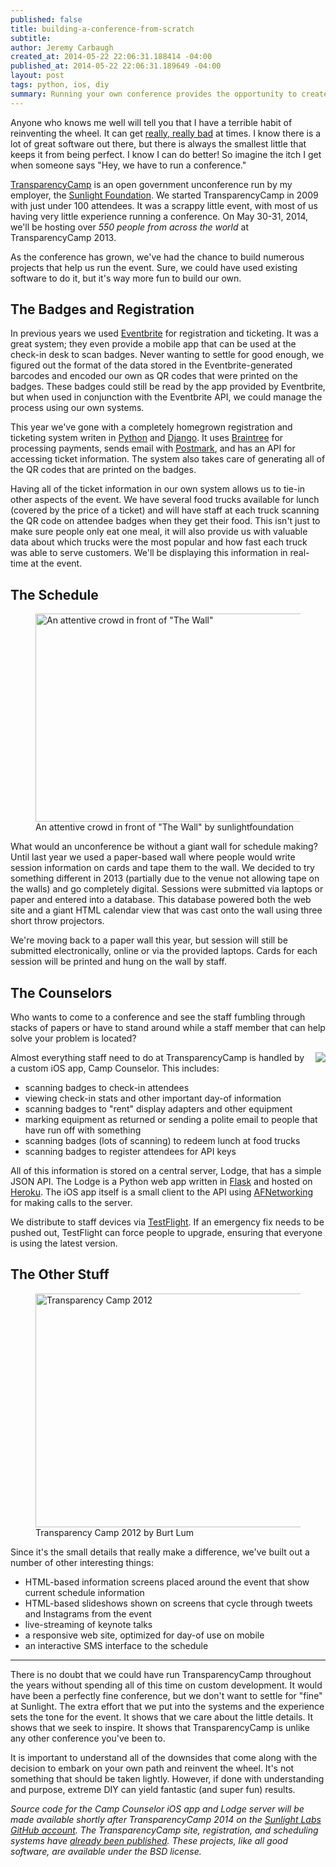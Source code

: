 ```yaml
---
published: false
title: building-a-conference-from-scratch
subtitle: 
author: Jeremy Carbaugh
created_at: 2014-05-22 22:06:31.188414 -04:00
published_at: 2014-05-22 22:06:31.189649 -04:00
layout: post
tags: python, ios, diy
summary: Running your own conference provides the opportunity to create fun projects from scratch. Running TransparencyCamp, we've created a lot of great software at the Sunlight Foundation, but we've also duplicated a lot of existing work.
---
```


Anyone who knows me well will tell you that I have a terrible habit of reinventing the wheel. It can get [really, really bad](http://sunlightfoundation.com/blog/2011/11/02/on-cms-diy/) at times. I know there is a lot of great software out there, but there is always the smallest little that keeps it from being perfect. I know I can do better! So imagine the itch I get when someone says "Hey, we have to run a conference."

[TransparencyCamp](http://transparencycamp.org/) is an open government unconference run by my employer, the [Sunlight Foundation](http://sunlightfoundation.com/). We started TransparencyCamp in 2009 with just under 100 attendees. It was a scrappy little event, with most of us having very little experience running a conference. On May 30-31, 2014, we'll be hosting over *550 people from across the world* at TransparencyCamp 2013.

As the conference has grown, we've had the chance to build numerous projects that help us run the event. Sure, we could have used existing software to do it, but it's way more fun to build our own.

## The Badges and Registration

In previous years we used [Eventbrite](http://eventbrite.com) for registration and ticketing. It was a great system; they even provide a mobile app that can be used at the check-in desk to scan badges. Never wanting to settle for good enough, we figured out the format of the data stored in the Eventbrite-generated barcodes and encoded our own as QR codes that were printed on the badges. These badges could still be read by the app provided by Eventbrite, but when used in conjunction with the Eventbrite API, we could manage the process using our own systems.

This year we've gone with a completely homegrown registration and ticketing system writen in [Python](https://www.python.org/) and [Django](https://www.djangoproject.com/). It uses [Braintree](https://www.braintreepayments.com/) for processing payments, sends email with [Postmark](https://postmarkapp.com), and has an API for accessing ticket information. The system also takes care of generating all of the QR codes that are printed on the badges.

Having all of the ticket information in our own system allows us to tie-in other aspects of the event. We have several food trucks available for lunch (covered by the price of a ticket) and will have staff at each truck scanning the QR code on attendee badges when they get their food. This isn't just to make sure people only eat one meal, it will also provide us with valuable data about which trucks were the most popular and how fast each truck was able to serve customers. We'll be displaying this information in real-time at the event.

## The Schedule

<figure>
<a href="https://www.flickr.com/photos/sunlightfoundation/8717344451" title="An attentive crowd in front of &quot;The Wall&quot; by sunlightfoundation, on Flickr"><img src="https://farm8.staticflickr.com/7422/8717344451_bb0ccff6f2.jpg" width="500" height="333" alt="An attentive crowd in front of &quot;The Wall&quot;"></a>
<figcaption>An attentive crowd in front of &quot;The Wall&quot; by sunlightfoundation</figcaption>
</figure>

What would an unconference be without a giant wall for schedule making? Until last year we used a paper-based wall where people would write session information on cards and tape them to the wall. We decided to try something different in 2013 (partially due to the venue not allowing tape on the walls) and go completely digital. Sessions were submitted via laptops or paper and entered into a database. This database powered both the web site and a giant HTML calendar view that was cast onto the wall using three short throw projectors.

We're moving back to a paper wall this year, but session will still be submitted electronically, online or via the provided laptops. Cards for each session will be printed and hung on the wall by staff.

## The Counselors

Who wants to come to a conference and see the staff fumbling through stacks of papers or have to stand around while a staff member that can help solve your problem is located?

<img src="http://assets.sunlightfoundation.com.s3.amazonaws.com/CampCounselor.png" style="float: right; margin: 0 0 1em 1em;">

Almost everything staff need to do at TransparencyCamp is handled by a custom iOS app, Camp Counselor. This includes:

* scanning badges to check-in attendees
* viewing check-in stats and other important day-of information
* scanning badges to "rent" display adapters and other equipment
* marking equipment as returned or sending a polite email to people that have run off with something
* scanning badges (lots of scanning) to redeem lunch at food trucks
* scanning badges to register attendees for API keys

All of this information is stored on a central server, Lodge, that has a simple JSON API. The Lodge is a Python web app written in [Flask](http://flask.pocoo.org/) and hosted on [Heroku](http://heroku.com). The iOS app itself is a small client to the API using [AFNetworking](http://afnetworking.org) for making calls to the server.

We distribute to staff devices via [TestFlight](http://testflightapp.com). If an emergency fix needs to be pushed out, TestFlight can force people to upgrade, ensuring that everyone is using the latest version.


## The Other Stuff

<figure>
<a href="https://www.flickr.com/photos/bytemarks/6980599906" title="Transparency Camp 2012 by Burt Lum, on Flickr"><img src="https://farm9.staticflickr.com/8148/6980599906_146e560058.jpg" width="500" height="374" alt="Transparency Camp 2012"></a>
<figcaption>Transparency Camp 2012 by Burt Lum</figcaption>
</figure>

Since it's the small details that really make a difference, we've built out a number of other interesting things:

* HTML-based information screens placed around the event that show current schedule information
* HTML-based slideshows shown on screens that cycle through tweets and Instagrams from the event
* live-streaming of keynote talks
* a responsive web site, optimized for day-of use on mobile
* an interactive SMS interface to the schedule

---

There is no doubt that we could have run TransparencyCamp throughout the years without spending all of this time on custom development. It would have been a perfectly fine conference, but we don't want to settle for "fine" at Sunlight. The extra effort that we put into the systems and the experience sets the tone for the event. It shows that we care about the little details. It shows that we seek to inspire. It shows that TransparencyCamp is unlike any other conference you've been to.

It is important to understand all of the downsides that come along with the decision to embark on your own path and reinvent the wheel. It's not something that should be taken lightly. However, if done with understanding and purpose, extreme DIY can yield fantastic (and super fun) results.

*Source code for the Camp Counselor iOS app and Lodge server will be made available shortly after TransparencyCamp 2014 on the [Sunlight Labs GitHub account](https://github.com/sunlightlabs). The TransparencyCamp site, registration, and scheduling systems have [already been published](https://github.com/sunlightlabs/tcamp). These projects, like all good software, are available under the BSD license.*